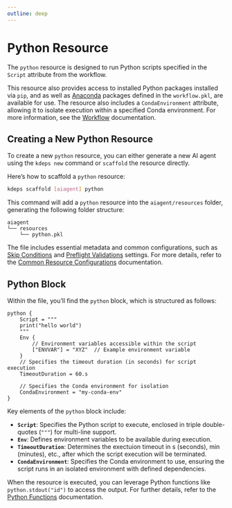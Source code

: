 ```yaml
---
outline: deep
---
```


# Python Resource

The `python` resource is designed to run Python scripts specified in the `Script` attribute from the workflow.

This resource also provides access to installed Python packages installed via `pip`, and as well as
[Anaconda](https://www.anaconda.com) packages defined in the `workflow.pkl`, are available for use. The resource also
includes a `CondaEnvironment` attribute, allowing it to isolate execution within a specified Conda environment. For more
information, see the [Workflow](../configuration/workflow) documentation.

## Creating a New Python Resource

To create a new `python` resource, you can either generate a new AI agent using the `kdeps new` command or `scaffold`
the resource directly.

Here’s how to scaffold a `python` resource:

```bash
kdeps scaffold [aiagent] python
```

This command will add a `python` resource into the `aiagent/resources` folder, generating the following folder structure:

```text
aiagent
└── resources
    └── python.pkl
```

The file includes essential metadata and common configurations, such as [Skip Conditions](../resources/skip) and
[Preflight Validations](../resources/validations) settings. For more details, refer to the [Common Resource
Configurations](../resources/resources#common-resource-configurations) documentation.

## Python Block

Within the file, you’ll find the `python` block, which is structured as follows:

```apl
python {
    Script = """
    print("hello world")
    """
    Env {
        // Environment variables accessible within the script
        ["ENVVAR"] = "XYZ"  // Example environment variable
    }
    // Specifies the timeout duration (in seconds) for script execution
    TimeoutDuration = 60.s

    // Specifies the Conda environment for isolation
    CondaEnvironment = "my-conda-env"
}
```

Key elements of the `python` block include:

- **`Script`**: Specifies the Python script to execute, enclosed in triple double-quotes (`"""`) for multi-line support.
- **`Env`**: Defines environment variables to be available during execution.
- **`TimeoutDuration`**: Determines the exectuion timeout in s (seconds), min (minutes), etc., after which the script execution will be terminated.
- **`CondaEnvironment`**: Specifies the Conda environment to use, ensuring the script runs in an isolated environment
  with defined dependencies.

When the resource is executed, you can leverage Python functions like `python.stdout("id")` to access the output. For
further details, refer to the [Python Functions](../resources/functions.md#python-resource-functions) documentation.
